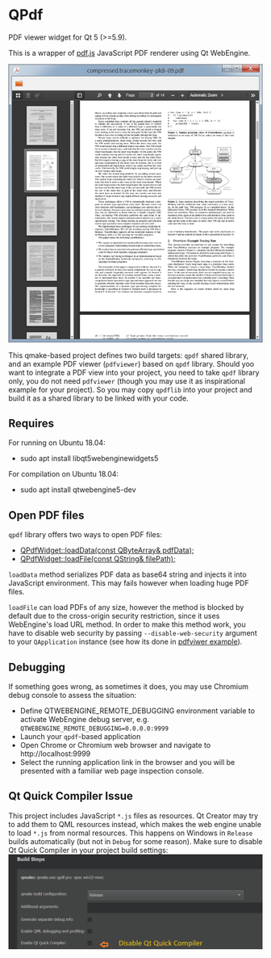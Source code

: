 # QPdf
PDF viewer widget for Qt 5 (>=5.9).

This is a wrapper of [pdf.js](https://mozilla.github.io/pdf.js) JavaScript PDF renderer using Qt WebEngine.

![Screenshot](https://raw.githubusercontent.com/Archie3d/qpdf/master/screenshot.png)

This qmake-based project defines two build targets: `qpdf` shared library, and an example PDF viewer (`pdfviewer`) based on `qpdf` library.
Should yoo want to integrate a PDF view into your project, you need to take `qpdf` library only, you do not need `pdfviewer` (though you may use it as inspirational example for your project). So you may copy `qpdflib` into your project and build it as a shared library to be linked with your code.

Requires
--------------
For running on Ubuntu 18.04:
* sudo apt install libqt5webenginewidgets5

For compilation on Ubuntu 18.04:
* sudo apt install qtwebengine5-dev


Open PDF files
--------------
`qpdf` library offers two ways to open PDF files:
* [QPdfWidget::loadData(const QByteArray& pdfData);](https://github.com/Archie3d/qpdf/blob/bc1be22d25f6f3fc8310cc87f6afcfee6e480d8d/qpdflib/qpdfwidget.h#L52)
* [QPdfWidget::loadFile(const QString& filePath);](https://github.com/Archie3d/qpdf/blob/bc1be22d25f6f3fc8310cc87f6afcfee6e480d8d/qpdflib/qpdfwidget.h#L46)

`loadData` method serializes PDF data as base64 string and injects it into JavaScript environment. This may fails however when loading huge PDF files.

`loadFile` can load PDFs of any size, however the method is blocked by default due to the cross-origin security restriction, since it uses WebEngine's load URL method. In order to make this method work, you have to disable web security by passing `--disable-web-security` argument to your `QApplication` instance (see how its done in [pdfviwer example](https://github.com/Archie3d/qpdf/blob/bc1be22d25f6f3fc8310cc87f6afcfee6e480d8d/pdfviewer/main.cpp#L31)).

Debugging
---------
If something goes wrong, as sometimes it does, you may use Chromium debug console to assess the situation:
* Define QTWEBENGINE_REMOTE_DEBUGGING environment variable to activate WebEngine debug server, e.g.
  `QTWEBENGINE_REMOTE_DEBUGGING=0.0.0.0:9999`
* Launch your `qpdf`-based application
* Open Chrome or Chromium web browser and navigate to http://localhost:9999
* Select the running application link in the browser and you will be presented with a familiar web page inspection console.

Qt Quick Compiler Issue
-----------------------
This project includes JavaScript `*.js` files as resources. Qt Creator may try to add them to QML resources instead, which makes
the web engine unable to load `*.js` from normal resources. This happens on Windows in `Release` builds automatically (but not in `Debug`
for some reason). Make sure to disable Qt Quick Compiler in your project build settings:
![Disable Qt Quick](https://raw.githubusercontent.com/Archie3d/qpdf/master/disable_qml.png)
